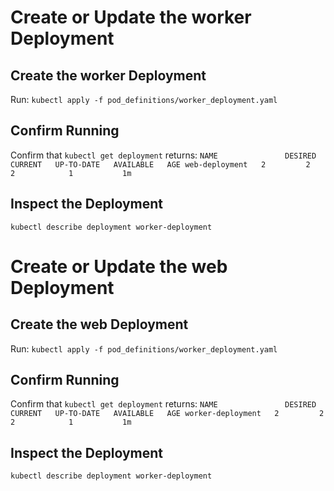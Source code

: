# Create or Update the worker Deployment

## Create the worker Deployment

Run: `kubectl apply -f pod_definitions/worker_deployment.yaml`

## Confirm Running

Confirm that `kubectl get deployment` returns:
`NAME               DESIRED   CURRENT   UP-TO-DATE   AVAILABLE   AGE
web-deployment   2         2         2            1           1m`

## Inspect the Deployment

`kubectl describe deployment worker-deployment`

# Create or Update the web Deployment

## Create the web Deployment

Run: `kubectl apply -f pod_definitions/worker_deployment.yaml`

## Confirm Running

Confirm that `kubectl get deployment` returns:
`NAME               DESIRED   CURRENT   UP-TO-DATE   AVAILABLE   AGE
worker-deployment   2         2         2            1           1m`

## Inspect the Deployment

`kubectl describe deployment worker-deployment`
